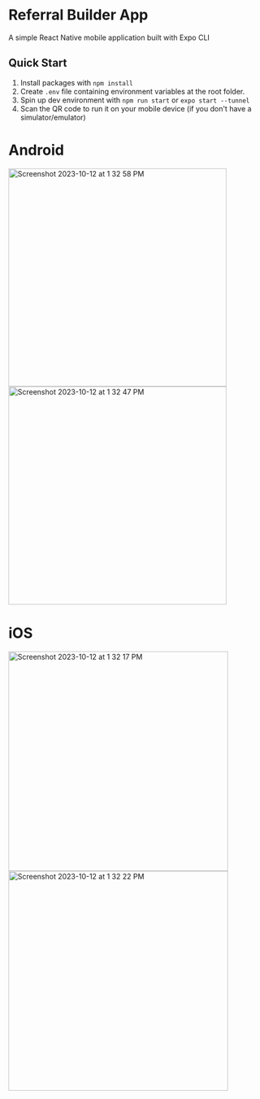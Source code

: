 # Referral Builder App

A simple React Native mobile application built with Expo CLI

## Quick Start

1. Install packages with `npm install`
2. Create `.env` file containing environment variables at the root folder.
3. Spin up dev environment with `npm run start` or `expo start --tunnel`
4. Scan the QR code to run it on your mobile device (if you don't have a simulator/emulator)

# Android

<img width="429" alt="Screenshot 2023-10-12 at 1 32 58 PM" src="https://github.com/jsonsorio/referral-builder-app/assets/61463864/3cd860a9-8093-4702-a545-2b2375e713c8">
<img width="429" alt="Screenshot 2023-10-12 at 1 32 47 PM" src="https://github.com/jsonsorio/referral-builder-app/assets/61463864/7ae7993f-7724-4052-a2b0-4219d181a566">


# iOS

<img width="432" alt="Screenshot 2023-10-12 at 1 32 17 PM" src="https://github.com/jsonsorio/referral-builder-app/assets/61463864/a12ef751-f4ac-4903-b75e-1fe8a0fcf5fb">
<img width="432" alt="Screenshot 2023-10-12 at 1 32 22 PM" src="https://github.com/jsonsorio/referral-builder-app/assets/61463864/28a99aaa-56c5-43a3-a05d-22230edc5687">
